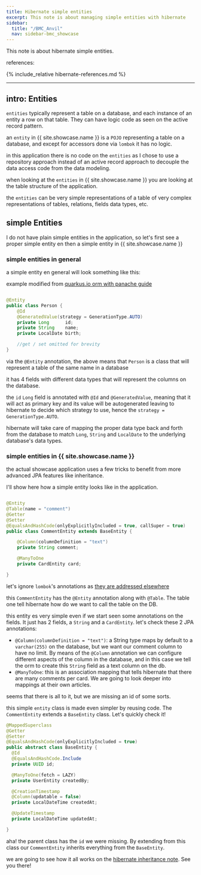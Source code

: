 ```yaml
---
title: Hibernate simple entities
excerpt: This note is about managing simple entities with hibernate
sidebar:
  title: "/BMC_Anvil"
  nav: sidebar-bmc_showcase
---
```


This note is about hibernate simple entities.

references:

{% include_relative hibernate-references.md %}

---

## intro: Entities

`entities` typically represent a table on a database, and each instance of an entity a row on that table. They can have logic code as seen
on the active record pattern.

an `entity` in {{ site.showcase.name }} is a `POJO` representing a table on a database, and except for accessors done via `lombok` it has no
logic.<br>

in this application there is no code on the `entities` as I chose to use a repository approach instead of an active record approach to
decouple the data access code from the data modeling.

when looking at the `entities` in {{ site.showcase.name }} you are looking at the table structure of the application.

the `entities` can be very simple representations of a table of very complex representations of tables, relations, fields data types, etc.

## simple Entities

I do not have plain simple entities in the application, so let's first see a proper simple entity en then a simple entity in {{
site.showcase.name }}

### simple entities in general

a simple entity en general will look something like this:

example modified from [quarkus.io orm with panache guide](https://quarkus.io/guides/hibernate-orm-panache#defining-your-entity-2)

```java

@Entity
public class Person {
    @Id
    @GeneratedValue(strategy = GenerationType.AUTO)
    private Long      id;
    private String    name;
    private LocalDate birth;

    //get / set omitted for brevity 
}
```

via the `@Entity` annotation, the above means that `Person` is a class that will represent a table of the same name in a database

it has 4 fields with different data types that will represent the columns on the database.

the `id` `Long` field is annotated with `@Id` and `@GeneratedValue`, meaning that it will act as primary key and its value will be
autogenerated leaving to hibernate to decide which strategy to use, hence the `strategy = GenerationType.AUTO`.

hibernate will take care of mapping the proper data type back and forth from the database to match `Long`, `String` and `LocalDate` to the
underlying database's data types.

### simple entities in {{ site.showcase.name }}

the actual showcase application uses a few tricks to benefit from more advanced JPA features like inheritance.

I'll show here how a simple entity looks like in the application.

```java

@Entity
@Table(name = "comment")
@Getter
@Setter
@EqualsAndHashCode(onlyExplicitlyIncluded = true, callSuper = true)
public class CommentEntity extends BaseEntity {

    @Column(columnDefinition = "text")
    private String comment;

    @ManyToOne
    private CardEntity card;

}
```

let's ignore `lombok`'s annotations as [they are addressed elsewhere](/bmc-showcase-note-utils-lombok)

this `CommentEntity` has the `@Entity` annotation along with `@Table`. The table one tell hibernate how do we want to call the table on
the DB.

this entity es very simple even if we start seen some annotations on the fields. It just has 2 fields, a `String` and a `CardEntity`.
let's check these 2 JPA annotations:

* `@Column(columnDefinition = "text")`: a String type maps by default to a `varchar(255)` on the database, but we want our comment column to
  have no limit. By means of the `@Column` annotation we can configure different aspects of the column in the database, and in this case we
  tell the orm to create this `String` field as a text column on the db.
* `@ManyToOne`: this is an association mapping that tells hibernate that there are many comments per card. We are going to look deeper into
  mappings at their own articles.

seems that there is all to it, but we are missing an id of some sorts.

this simple `entity` class is made even simpler by reusing code. The `CommentEntity` extends a `BaseEntity` class. Let's quickly check it!

```java
@MappedSuperclass
@Getter
@Setter
@EqualsAndHashCode(onlyExplicitlyIncluded = true)
public abstract class BaseEntity {
  @Id
  @EqualsAndHashCode.Include
  private UUID id;

  @ManyToOne(fetch = LAZY)
  private UserEntity createdBy;

  @CreationTimestamp
  @Column(updatable = false)
  private LocalDateTime createdAt;

  @UpdateTimestamp
  private LocalDateTime updatedAt;

}
```

aha! the parent class has the `id` we were missing. By extending from this class our `CommentEntity` inherits everything from
the `BaseEntity`.

we are going to see how it all works on the [hibernate inheritance note](/bmc-showcase-note-hbn-inheritance). See you there!